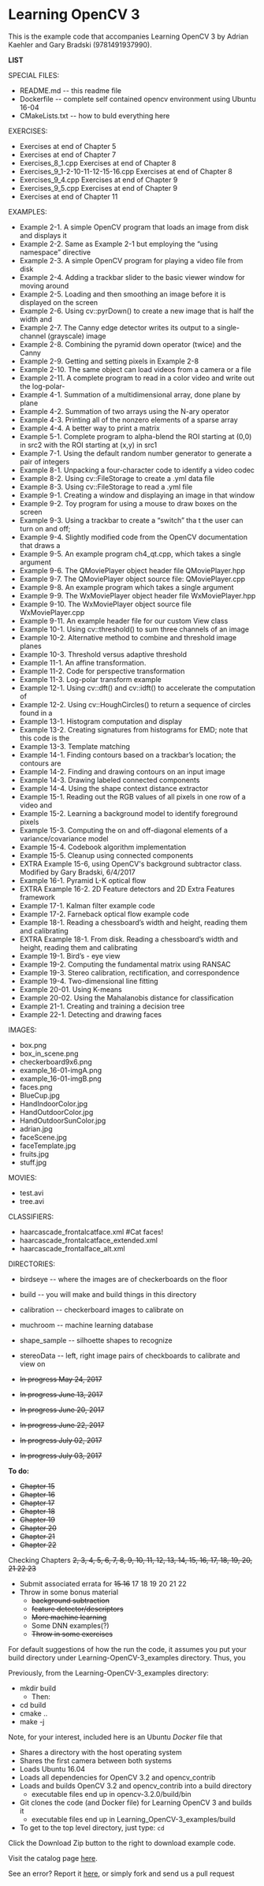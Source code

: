 # Learning OpenCV 3


This is the example code that accompanies Learning OpenCV 3 by Adrian Kaehler and Gary Bradski (9781491937990).


**LIST**

SPECIAL FILES:

* README.md       -- this readme file
* Dockerfile      -- complete self contained opencv environment using Ubuntu 16-04
* CMakeLists.txt  -- how to buld everything here 

EXERCISES:

* Exercises at end of Chapter 5
* Exercises at end of Chapter 7
* Exercises_8_1.cpp Exercises at end of Chapter 8
* Exercises_9_1-2-10-11-12-15-16.cpp Exercises at end of Chapter 8
* Exercises_9_4.cpp Exercises at end of Chapter 9
* Exercises_9_5.cpp Exercises at end of Chapter 9
* Exercises at end of Chapter 11

EXAMPLES:

* Example 2-1. A simple OpenCV program that loads an image from disk and displays it
* Example 2-2. Same as Example 2-1 but employing the “using namespace” directive
* Example 2-3. A simple OpenCV program for playing a video file from disk
* Example 2-4. Adding a trackbar slider to the basic viewer window for moving around
* Example 2-5. Loading and then smoothing an image before it is displayed on the screen
* Example 2-6. Using cv::pyrDown() to create a new image that is half the width and
* Example 2-7. The Canny edge detector writes its output to a single-channel (grayscale) image
* Example 2-8. Combining the pyramid down operator (twice) and the Canny
* Example 2-9. Getting and setting pixels in Example 2-8
* Example 2-10. The same object can load videos from a camera or a file
* Example 2-11. A complete program to read in a color video and write out the log-polar-
* Example 4-1. Summation of a multidimensional array, done plane by plane
* Example 4-2. Summation of two arrays using the N-ary operator
* Example 4-3. Printing all of the nonzero elements of a sparse array
* Example 4-4. A better way to print a matrix
* Example 5-1. Complete program to alpha-blend the ROI starting at (0,0) in src2 with the ROI starting at (x,y) in src1
* Example 7-1. Using the default random number generator to generate a pair of integers
* Example 8-1. Unpacking a four-character code to identify a video codec
* Example 8-2. Using cv::FileStorage to create a .yml data file
* Example 8-3. Using cv::FileStorage to read a .yml file
* Example 9-1. Creating a window and displaying an image in that window
* Example 9-2. Toy program for using a mouse to draw boxes on the screen
* Example 9-3. Using a trackbar to create a “switch” tha t the user can turn on and off;
* Example 9-4. Slightly modified code from the OpenCV documentation that draws a
* Example 9-5. An example program ch4_qt.cpp, which takes a single argument
* Example 9-6. The QMoviePlayer object header file QMoviePlayer.hpp
* Example 9-7. The QMoviePlayer object source file: QMoviePlayer.cpp
* Example 9-8. An example program which takes a single argument
* Example 9-9. The WxMoviePlayer object header file WxMoviePlayer.hpp
* Example 9-10. The WxMoviePlayer object source file WxMoviePlayer.cpp
* Example 9-11. An example header file for our custom View class
* Example 10-1. Using cv::threshold() to sum three channels of an image
* Example 10-2. Alternative method to combine and threshold image planes
* Example 10-3. Threshold versus adaptive threshold
* Example 11-1. An affine transformation.
* Example 11-2. Code for perspective transformation
* Example 11-3. Log-polar transform example
* Example 12-1. Using cv::dft() and cv::idft() to accelerate the computation of
* Example 12-2. Using cv::HoughCircles() to return a sequence of circles found in a
* Example 13-1. Histogram computation and display
* Example 13-2. Creating signatures from histograms for EMD; note that this code is the
* Example 13-3. Template matching
* Example 14-1. Finding contours based on a trackbar’s location; the contours are
* Example 14-2. Finding and drawing contours on an input image
* Example 14-3. Drawing labeled connected components
* Example 14-4. Using the shape context distance extractor
* Example 15-1. Reading out the RGB values of all pixels in one row of a video and
* Example 15-2. Learning a background model to identify foreground pixels
* Example 15-3. Computing the on and off-diagonal elements of a variance/covariance model
* Example 15-4. Codebook algorithm implementation
* Example 15-5. Cleanup using connected components
* EXTRA Example 15-6, using OpenCV's background subtractor class.  Modified by Gary Bradski, 6/4/2017
* Example 16-1. Pyramid L-K optical flow
* EXTRA Example 16-2. 2D Feature detectors and 2D Extra Features framework
* Example 17-1. Kalman filter example code
* Example 17-2. Farneback optical flow example code
* Example 18-1. Reading a chessboard’s width and height, reading them and calibrating 
* EXTRA Example 18-1. From disk. Reading a chessboard’s width and height, reading them and calibrating 
* Example 19-1. Bird’s - eye view
* Example 19-2. Computing the fundamental matrix using RANSAC
* Example 19-3. Stereo calibration, rectification, and correspondence
* Example 19-4. Two-dimensional line fitting
* Example 20-01. Using K-means
* Example 20-02. Using the Mahalanobis distance for classification
* Example 21-1. Creating and training a decision tree
* Example 22-1. Detecting and drawing faces

IMAGES:

* box.png
* box_in_scene.png
* checkerboard9x6.png
* example_16-01-imgA.png
* example_16-01-imgB.png
* faces.png
* BlueCup.jpg
* HandIndoorColor.jpg
* HandOutdoorColor.jpg
* HandOutdoorSunColor.jpg
* adrian.jpg
* faceScene.jpg
* faceTemplate.jpg
* fruits.jpg
* stuff.jpg

MOVIES:

* test.avi
* tree.avi

CLASSIFIERS:

* haarcascade_frontalcatface.xml           #Cat faces!
* haarcascade_frontalcatface_extended.xml
* haarcascade_frontalface_alt.xml

DIRECTORIES:

* birdseye     -- where the images are of checkerboards on the floor
* build        -- you will make and build things in this directory
* calibration  -- checkerboard images to calibrate on
* muchroom     -- machine learning database
* shape_sample -- silhoette shapes to recognize
* stereoData   -- left, right image pairs of checkboards to calibrate and view on



* ~~In progress May 24, 2017~~
* ~~In progress June 13, 2017~~
* ~~In progress June 20, 2017~~
* ~~In progress June 22, 2017~~
* ~~In progress July 02, 2017~~
* ~~In progress July 03, 2017~~

**To do:**
* ~~Chapter 15~~
* ~~Chapter 16~~
* ~~Chapter 17~~
* ~~Chapter 18~~
* ~~Chapter 19~~
* ~~Chapter 20~~
* ~~Chapter 21~~
* ~~Chapter 22~~

Checking Chapters
~~2, 3, 4, 5, 6, 7, 8, 9, 10, 11, 12, 13, 14, 15, 16, 17, 18, 19, 20, 21 22 23~~

* Submit associated errata for ~~15 16~~ 17 18 19 20 21 22
* Throw in some bonus material
  * ~~background subtraction~~
  * ~~feature detector/descriptors~~
  * ~~More machine learning~~
  * Some DNN examples(?)
  * ~~Throw in some exercises~~

For default suggestions of how the run the code, it assumes you put your build directory under Learning-OpenCV-3_examples directory. Thus, you

Previously, from the Learning-OpenCV-3_examples directory:

*  mkdir build
   * Then:
*  cd build
*  cmake ..
*  make -j

Note, for your interest, included here is an Ubuntu _Docker_ file that
* Shares a directory with the host operating system
* Shares the first camera between both systems
* Loads Ubuntu 16.04 
* Loads all dependencies for OpenCV 3.2 and opencv_contrib
* Loads and builds OpenCV 3.2 and opencv_contrib into a build directory 
  * executable files end up in opencv-3.2.0/build/bin
* Git clones the code (and Docker file) for Learning OpenCV 3 and builds it
  * executable files end up in Learning_OpenCV-3_examples/build
* To get to the top level directory, just type: `cd`


Click the Download Zip button to the right to download example code.

Visit the catalog page [here](http:*shop.oreilly.com/product/0636920044765.do).

See an error? Report it [here](http:*oreilly.com/catalog/errata.csp?isbn=0636920044765), or simply fork and send us a pull request
